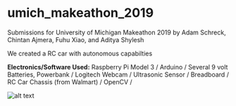 # umich_makeathon_2019
Submissions for University of Michigan Makeathon 2019
by Adam Schreck, Chintan Ajmera, Fuhu Xiao, and Aditya Shylesh

We created a RC car with autonomous capabilties

**Electronics/Software Used:**
Raspberry Pi Model 3 /
Arduino /
Several 9 volt Batteries, Powerbank /
Logitech Webcam /
Ultrasonic Sensor /
Breadboard /
RC Car Chassis (from Walmart) /
OpenCV /



![alt text](https://github.com/schrecka/umich_makeathon_2019/blob/master/car.jpg?raw=true)
